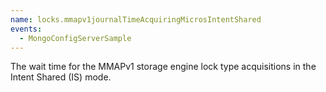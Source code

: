```yaml
---
name: locks.mmapv1journalTimeAcquiringMicrosIntentShared
events:
  - MongoConfigServerSample
---
```


The wait time for the MMAPv1 storage engine lock type acquisitions in the Intent Shared (IS) mode.